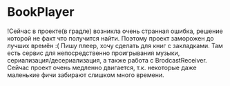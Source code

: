 # BookPlayer
!Сейчас в проекте(в градле) возникла очень странная ошибка, решение которой не факт что получится найти. Поэтому проект заморожен до лучших времён :(
Пишу плеер, хочу сделать для книг с закладками. Там есть сервис для непосредственно проигрывания музыки, сериализация/десериализация, а также работа с BrodcastReceiver.
Сейчас проект очень медленно двигается, т.к. некоторые даже маленькие фичи забирают слишком много времени.
